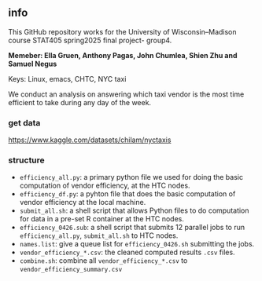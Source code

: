 ## info
This GitHub repository works for the University of Wisconsin–Madison course STAT405 spring2025 final project- group4.

**Memeber: Ella Gruen, Anthony Pagas, John Chumlea, Shien Zhu and Samuel Negus**

Keys: Linux, emacs, CHTC, NYC taxi

We conduct an analysis on answering which taxi vendor is the most time efficient to take during any day of the week.

### get data
https://www.kaggle.com/datasets/chilam/nyctaxis

### structure
- `efficiency_all.py`: a primary python file we used for doing the basic computation of vendor efficiency, at the HTC nodes.
- `efficiency_df.py`: a pyhton file that does the basic computation of vendor efficiency at the local machine.
- `submit_all.sh`: a shell script that allows Python files to do computation for data in a pre-set R container at the HTC nodes.
- `efficiency_0426.sub`: a shell script that submits 12 parallel jobs to run `efficiency_all.py`, `submit_all.sh` to HTC nodes.
- `names.list`: give a queue list for `efficiency_0426.sh` submitting the jobs.
- `vendor_efficiency_*.csv`: the cleaned computed results `.csv` files.
- `combine.sh`: combine all `vendor_efficiency_*.csv` to `vendor_efficiency_summary.csv`
